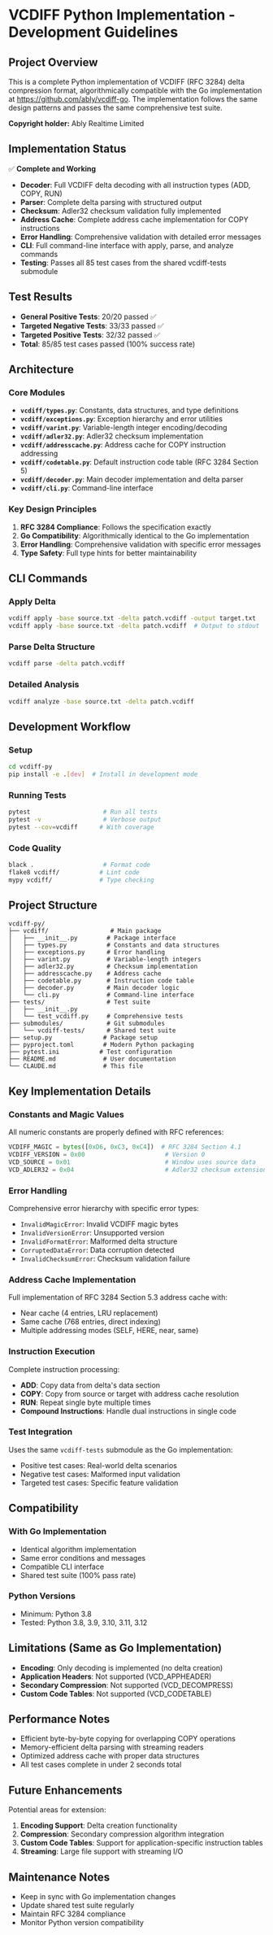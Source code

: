 # VCDIFF Python Implementation - Development Guidelines

## Project Overview

This is a complete Python implementation of VCDIFF (RFC 3284) delta compression format, algorithmically compatible with the Go implementation at https://github.com/ably/vcdiff-go. The implementation follows the same design patterns and passes the same comprehensive test suite.

**Copyright holder:** Ably Realtime Limited

## Implementation Status

✅ **Complete and Working**
- **Decoder**: Full VCDIFF delta decoding with all instruction types (ADD, COPY, RUN)
- **Parser**: Complete delta parsing with structured output
- **Checksum**: Adler32 checksum validation fully implemented
- **Address Cache**: Complete address cache implementation for COPY instructions
- **Error Handling**: Comprehensive validation with detailed error messages
- **CLI**: Full command-line interface with apply, parse, and analyze commands
- **Testing**: Passes all 85 test cases from the shared vcdiff-tests submodule

## Test Results

- **General Positive Tests**: 20/20 passed ✅
- **Targeted Negative Tests**: 33/33 passed ✅
- **Targeted Positive Tests**: 32/32 passed ✅
- **Total**: 85/85 test cases passed (100% success rate)

## Architecture

### Core Modules

- **`vcdiff/types.py`**: Constants, data structures, and type definitions
- **`vcdiff/exceptions.py`**: Exception hierarchy and error utilities
- **`vcdiff/varint.py`**: Variable-length integer encoding/decoding
- **`vcdiff/adler32.py`**: Adler32 checksum implementation
- **`vcdiff/addresscache.py`**: Address cache for COPY instruction addressing
- **`vcdiff/codetable.py`**: Default instruction code table (RFC 3284 Section 5)
- **`vcdiff/decoder.py`**: Main decoder implementation and delta parser
- **`vcdiff/cli.py`**: Command-line interface

### Key Design Principles

1. **RFC 3284 Compliance**: Follows the specification exactly
2. **Go Compatibility**: Algorithmically identical to the Go implementation
3. **Error Handling**: Comprehensive validation with specific error messages
4. **Type Safety**: Full type hints for better maintainability

## CLI Commands

### Apply Delta
```bash
vcdiff apply -base source.txt -delta patch.vcdiff -output target.txt
vcdiff apply -base source.txt -delta patch.vcdiff  # Output to stdout
```

### Parse Delta Structure
```bash
vcdiff parse -delta patch.vcdiff
```

### Detailed Analysis
```bash
vcdiff analyze -base source.txt -delta patch.vcdiff
```

## Development Workflow

### Setup
```bash
cd vcdiff-py
pip install -e .[dev]  # Install in development mode
```

### Running Tests
```bash
pytest                    # Run all tests
pytest -v                 # Verbose output
pytest --cov=vcdiff      # With coverage
```

### Code Quality
```bash
black .                   # Format code
flake8 vcdiff/           # Lint code  
mypy vcdiff/             # Type checking
```

## Project Structure

```
vcdiff-py/
├── vcdiff/                 # Main package
│   ├── __init__.py        # Package interface
│   ├── types.py           # Constants and data structures
│   ├── exceptions.py      # Error handling
│   ├── varint.py          # Variable-length integers
│   ├── adler32.py         # Checksum implementation
│   ├── addresscache.py    # Address cache
│   ├── codetable.py       # Instruction code table
│   ├── decoder.py         # Main decoder logic
│   └── cli.py             # Command-line interface
├── tests/                 # Test suite
│   ├── __init__.py
│   └── test_vcdiff.py     # Comprehensive tests
├── submodules/            # Git submodules
│   └── vcdiff-tests/      # Shared test suite
├── setup.py              # Package setup
├── pyproject.toml        # Modern Python packaging
├── pytest.ini           # Test configuration
├── README.md             # User documentation
└── CLAUDE.md             # This file
```

## Key Implementation Details

### Constants and Magic Values
All numeric constants are properly defined with RFC references:
```python
VCDIFF_MAGIC = bytes([0xD6, 0xC3, 0xC4])  # RFC 3284 Section 4.1
VCDIFF_VERSION = 0x00                      # Version 0
VCD_SOURCE = 0x01                          # Window uses source data
VCD_ADLER32 = 0x04                         # Adler32 checksum extension
```

### Error Handling
Comprehensive error hierarchy with specific error types:
- `InvalidMagicError`: Invalid VCDIFF magic bytes
- `InvalidVersionError`: Unsupported version
- `InvalidFormatError`: Malformed delta structure
- `CorruptedDataError`: Data corruption detected
- `InvalidChecksumError`: Checksum validation failure

### Address Cache Implementation
Full implementation of RFC 3284 Section 5.3 address cache with:
- Near cache (4 entries, LRU replacement)
- Same cache (768 entries, direct indexing)
- Multiple addressing modes (SELF, HERE, near, same)

### Instruction Execution
Complete instruction processing:
- **ADD**: Copy data from delta's data section
- **COPY**: Copy from source or target with address cache resolution
- **RUN**: Repeat single byte multiple times
- **Compound Instructions**: Handle dual instructions in single code

### Test Integration
Uses the same `vcdiff-tests` submodule as the Go implementation:
- Positive test cases: Real-world delta scenarios
- Negative test cases: Malformed input validation
- Targeted test cases: Specific feature validation

## Compatibility

### With Go Implementation
- Identical algorithm implementation
- Same error conditions and messages
- Compatible CLI interface
- Shared test suite (100% pass rate)

### Python Versions
- Minimum: Python 3.8
- Tested: Python 3.8, 3.9, 3.10, 3.11, 3.12

## Limitations (Same as Go Implementation)

- **Encoding**: Only decoding is implemented (no delta creation)
- **Application Headers**: Not supported (VCD_APPHEADER)
- **Secondary Compression**: Not supported (VCD_DECOMPRESS) 
- **Custom Code Tables**: Not supported (VCD_CODETABLE)

## Performance Notes

- Efficient byte-by-byte copying for overlapping COPY operations
- Memory-efficient delta parsing with streaming readers
- Optimized address cache with proper data structures
- All test cases complete in under 2 seconds total

## Future Enhancements

Potential areas for extension:
1. **Encoding Support**: Delta creation functionality
2. **Compression**: Secondary compression algorithm integration
3. **Custom Code Tables**: Support for application-specific instruction tables
4. **Streaming**: Large file support with streaming I/O

## Maintenance Notes

- Keep in sync with Go implementation changes
- Update shared test suite regularly
- Maintain RFC 3284 compliance
- Monitor Python version compatibility